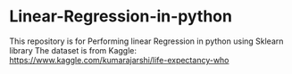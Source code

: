 # Linear-Regression-in-python
This repository is for Performing linear Regression in python using Sklearn library
The dataset is from Kaggle: https://www.kaggle.com/kumarajarshi/life-expectancy-who
